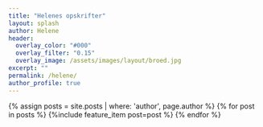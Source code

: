 ```yaml
---
title: "Helenes opskrifter"
layout: splash
author: Helene
header:
  overlay_color: "#000"
  overlay_filter: "0.15"
  overlay_image: /assets/images/layout/broed.jpg
excerpt: ""
permalink: /helene/
author_profile: true
---
```


<div class="feature__wrapper">
{% assign posts =  site.posts | where: 'author', page.author %}
  {% for post in posts %}
    {%include feature_item post=post %}
  {% endfor %}

</div>
